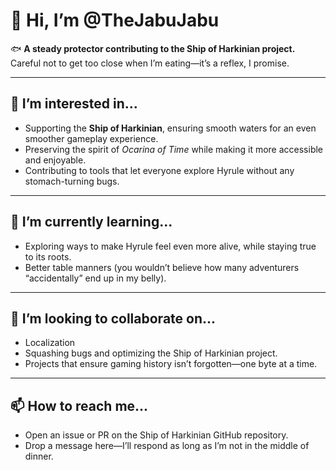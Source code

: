 # 👋 Hi, I’m @TheJabuJabu  

🐟 **A steady protector contributing to the Ship of Harkinian project.** Careful not to get too close when I’m eating—it’s a reflex, I promise.  

---

## 👀 I’m interested in...  
- Supporting the **Ship of Harkinian**, ensuring smooth waters for an even smoother gameplay experience.  
- Preserving the spirit of *Ocarina of Time* while making it more accessible and enjoyable.  
- Contributing to tools that let everyone explore Hyrule without any stomach-turning bugs.  

---

## 🌱 I’m currently learning...  
- Exploring ways to make Hyrule feel even more alive, while staying true to its roots.  
- Better table manners (you wouldn’t believe how many adventurers “accidentally” end up in my belly).  

---

## 💞️ I’m looking to collaborate on...  
- Localization
- Squashing bugs and optimizing the Ship of Harkinian project.  
- Projects that ensure gaming history isn’t forgotten—one byte at a time.  

---

## 📫 How to reach me...  
- Open an issue or PR on the Ship of Harkinian GitHub repository.  
- Drop a message here—I’ll respond as long as I’m not in the middle of dinner.  
